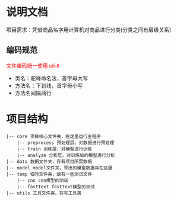 # 说明文档
项目需求：凭借商品名字用计算机对商品进行分类(分类之间有层级关系)

## 编码规范
<font face="黑体" color="red">文件编码统一使用 utf-8</font>
- 类名：驼峰命名法，首字母大写
- 方法名：下划线，首字母小写
- 方法名间隔两行

# 项目结构
```
|-- core 项目核心文件夹，在这里运行主程序
    |-- preprocess 预处理层，对数据进行预处理
    |-- train 训练层，对模型进行训练
    |-- analyze 分析层，对训练后的模型进行分析
|-- data 数据文件夹，存有项目所需数据
|-- model model文件夹，导出的模型数据存在这里
|-- temp 临时文件夹，放有一些测试文件
    |-- cnn cnn模型的测试
    |-- fastText fastText模型的测试
|-- utils 工具文件夹，存有工具类
```